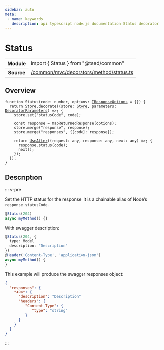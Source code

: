 ```yaml
---
sidebar: auto
meta:
 - name: keywords
   description: api typescript node.js documentation Status decorator
---
```

# Status <Badge text="Decorator" type="decorator"/>
<!-- Summary -->
<section class="symbol-info"><table class="is-full-width"><tbody><tr><th>Module</th><td><div class="lang-typescript"><span class="token keyword">import</span> { Status }&nbsp;<span class="token keyword">from</span>&nbsp;<span class="token string">"@tsed/common"</span></div></td></tr><tr><th>Source</th><td><a href="https://github.com/Romakita/ts-express-decorators/blob/v4.30.2/src//common/mvc/decorators/method/status.ts#L0-L0">/common/mvc/decorators/method/status.ts</a></td></tr></tbody></table></section>

<!-- Overview -->
## Overview


<pre><code class="typescript-lang ">function <span class="token function">Status</span><span class="token punctuation">(</span>code<span class="token punctuation">:</span> <span class="token keyword">number</span><span class="token punctuation">,</span> options<span class="token punctuation">:</span> <a href="/api/common/mvc/interfaces/IResponseOptions.html"><span class="token">IResponseOptions</span></a><span class="token punctuation"> = </span><span class="token punctuation">{</span><span class="token punctuation">}</span><span class="token punctuation">)</span> <span class="token punctuation">{</span>
  return <a href="/api/core/class/Store.html"><span class="token">Store</span></a>.<span class="token function">decorate</span><span class="token punctuation">(</span><span class="token punctuation">(</span>store<span class="token punctuation">:</span> <a href="/api/core/class/Store.html"><span class="token">Store</span></a><span class="token punctuation">,</span> parameters<span class="token punctuation">:</span> <a href="/api/core/interfaces/DecoratorParameters.html"><span class="token">DecoratorParameters</span></a><span class="token punctuation">)</span> =&gt<span class="token punctuation">;</span> <span class="token punctuation">{</span>
    store.<span class="token function">set</span><span class="token punctuation">(</span>"statusCode"<span class="token punctuation">,</span> code<span class="token punctuation">)</span><span class="token punctuation">;</span>

    <span class="token keyword">const</span> response<span class="token punctuation"> = </span><span class="token function">mapReturnedResponse</span><span class="token punctuation">(</span>options<span class="token punctuation">)</span><span class="token punctuation">;</span>
    store.<span class="token function">merge</span><span class="token punctuation">(</span>"response"<span class="token punctuation">,</span> response<span class="token punctuation">)</span><span class="token punctuation">;</span>
    store.<span class="token function">merge</span><span class="token punctuation">(</span>"responses"<span class="token punctuation">,</span> <span class="token punctuation">{</span><span class="token punctuation">[</span>code<span class="token punctuation">]</span><span class="token punctuation">:</span> response<span class="token punctuation">}</span><span class="token punctuation">)</span><span class="token punctuation">;</span>

    return <span class="token function"><a href="/api/common/mvc/decorators/method/UseAfter.html"><span class="token">UseAfter</span></a></span><span class="token punctuation">(</span><span class="token punctuation">(</span>request<span class="token punctuation">:</span> <span class="token keyword">any</span><span class="token punctuation">,</span> response<span class="token punctuation">:</span> <span class="token keyword">any</span><span class="token punctuation">,</span> next<span class="token punctuation">:</span> <span class="token keyword">any</span><span class="token punctuation">)</span> =&gt<span class="token punctuation">;</span> <span class="token punctuation">{</span>
      response.<span class="token function">status</span><span class="token punctuation">(</span>code<span class="token punctuation">)</span><span class="token punctuation">;</span>
      <span class="token function">next</span><span class="token punctuation">(</span><span class="token punctuation">)</span><span class="token punctuation">;</span>
    <span class="token punctuation">}</span><span class="token punctuation">)</span><span class="token punctuation">;</span>
  <span class="token punctuation">}</span><span class="token punctuation">)</span><span class="token punctuation">;</span>
<span class="token punctuation">}</span>
</code></pre>



<!-- Description -->
## Description

::: v-pre

Set the HTTP status for the response. It is a chainable alias of Node’s `response.statusCode`.

```typescript
@Status(204)
async myMethod() {}
```

With swagger description:

```typescript
@Status(204, {
  type: Model
  description: "Description"
})
@Header('Content-Type', 'application-json')
async myMethod() {
}
```

This example will produce the swagger responses object:

```json
{
  "responses": {
    "404": {
      "description": "Description",
      "headers": {
         "Content-Type": {
            "type": "string"
         }
      }
    }
  }
}
```


:::